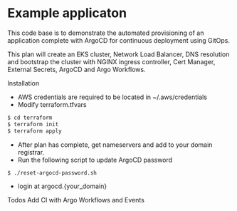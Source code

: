 # Example applicaton

This code base is to demonstrate the automated provisioning of an application complete with ArgoCD for continuous deployment using GitOps.

This plan will create an EKS cluster, Network Load Balancer, DNS resolution and bootstrap the cluster with NGINX ingress controller, Cert Manager, External Secrets, ArgoCD and Argo Workflows.

Installation
 - AWS credentials are required to be located in ~/.aws/credentials
 - Modify terraform.tfvars
 
```sh
$ cd terraform
$ terraform init
$ terraform apply
```
 - After plan has complete, get nameservers and add to your domain registrar.
 - Run the following script to update ArgoCD password
```sh
$ ./reset-argocd-password.sh
```
 - login at argocd.{your_domain}

Todos
Add CI with Argo Workflows and Events
